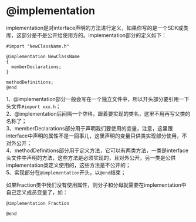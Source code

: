 # @implementation
implementation是对interface声明的方法进行定义，如果你写的是一个SDK或类库，这部分是不是公开给使用方的。implementation部分的定义如下：

``` objc
#import "NewClassName.h"

@implementation NewClassName
{
  memberDeclarations;
}

methodDefinitions;
@end
```

1、@implementation部分一般会写在一个独立文件中，所以开头部分要引用一下头文件`#import xxx.h`；  
2、@implementation后间隔一个空格，跟着要实现的类名，这里不用再写父类的名称了；  
3、memberDeclarations部分用于声明我们要使用的变量，注意，这里跟interface中声明的属性不是一回事儿，这里声明的变量只供类实现部分使用，不对外公开；  
4、methodDefinitions部分用于定义方法，它可以有两类方法，一类是interface头文件中声明的方法，这些方法是必须实现的，且对外公开，另一类是公供implementation类定义使用的，这些方法是不公开的；  
5、实现部分在`@implementation`开头，以`@end`结束；  

如果Fraction类中我们没有使用属性，则分子和分母就需要在implementation中自己定义成员变量了，如： 

``` objc
@implementation Fraction

@end
```
